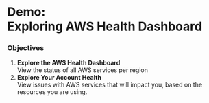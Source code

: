 # Demo:<br>Exploring AWS Health Dashboard


### Objectives
1. **Explore the AWS Health Dashboard**<br>View the status of all AWS services per region
2. **Explore Your Account Health**<br>View issues with AWS services that will impact you, based on the resources you are using.

